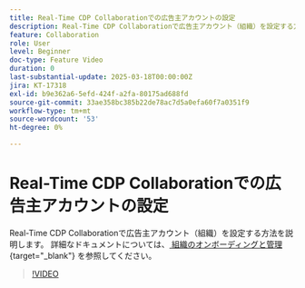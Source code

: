 ```yaml
---
title: Real-Time CDP Collaborationでの広告主アカウントの設定
description: Real-Time CDP Collaborationで広告主アカウント（組織）を設定する方法を説明します。
feature: Collaboration
role: User
level: Beginner
doc-type: Feature Video
duration: 0
last-substantial-update: 2025-03-18T00:00:00Z
jira: KT-17318
exl-id: b9e362a6-5efd-424f-a2fa-80175ad688fd
source-git-commit: 33ae358bc385b22de78ac7d5a0efa60f7a0351f9
workflow-type: tm+mt
source-wordcount: '53'
ht-degree: 0%

---
```


# Real-Time CDP Collaborationでの広告主アカウントの設定

Real-Time CDP Collaborationで広告主アカウント（組織）を設定する方法を説明します。 詳細なドキュメントについては、[ 組織のオンボーディングと管理 ](https://experienceleague.adobe.com/ja/docs/real-time-cdp-collaboration/using/setup/onboard-organization){target="_blank"} を参照してください。

>[!VIDEO](https://video.tv.adobe.com/v/3452264/?learn=on&enablevpops)

